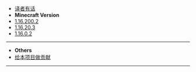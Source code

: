 * [译者有话](/README.md)
* **Minecraft Version**
* [1.16.200.2](/1.16.200.2/object.md)
* [1.16.20.3](/1.16.20.3/index.md)
* [1.16.0.2](/1.16.0.2/index.md)
---
* **Others**
* [给本项目做贡献](/CONTRIBUTE.md)
---